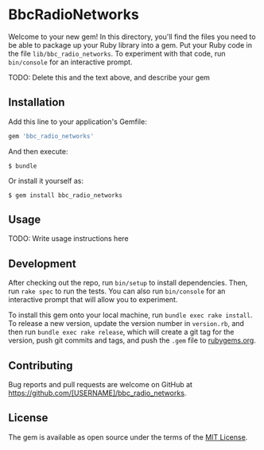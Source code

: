 # BbcRadioNetworks

Welcome to your new gem! In this directory, you'll find the files you need to be able to package up your Ruby library into a gem. Put your Ruby code in the file `lib/bbc_radio_networks`. To experiment with that code, run `bin/console` for an interactive prompt.

TODO: Delete this and the text above, and describe your gem

## Installation

Add this line to your application's Gemfile:

```ruby
gem 'bbc_radio_networks'
```

And then execute:

    $ bundle

Or install it yourself as:

    $ gem install bbc_radio_networks

## Usage

TODO: Write usage instructions here

## Development

After checking out the repo, run `bin/setup` to install dependencies. Then, run `rake spec` to run the tests. You can also run `bin/console` for an interactive prompt that will allow you to experiment.

To install this gem onto your local machine, run `bundle exec rake install`. To release a new version, update the version number in `version.rb`, and then run `bundle exec rake release`, which will create a git tag for the version, push git commits and tags, and push the `.gem` file to [rubygems.org](https://rubygems.org).

## Contributing

Bug reports and pull requests are welcome on GitHub at https://github.com/[USERNAME]/bbc_radio_networks.


## License

The gem is available as open source under the terms of the [MIT License](http://opensource.org/licenses/MIT).


